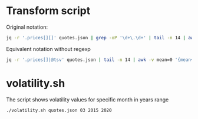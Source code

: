 # Transform script
Original notation:
```sh
jq -r '.prices[][]' quotes.json | grep -oP '\d+\.\d+' | tail -n 14 | awk -v mean=0 '{mean+=$1} END {print mean/14}'
```
Equivalent notation without regexp
```sh
jq -r '.prices[]|@tsv' quotes.json | tail -n 14 | awk -v mean=0 '{mean+=$2} END {print mean/14}'
````

# volatility.sh 
The script shows volatility values for specific month in years range
```sh
./volatility.sh quotes.json 03 2015 2020
```
